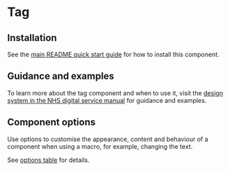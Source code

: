 # Tag

## Installation

See the [main README quick start guide](https://github.com/nhsuk/nhsuk-frontend#quick-start) for how to install this component.

## Guidance and examples

To learn more about the tag component and when to use it, visit the [design system in the NHS digital service manual](https://service-manual.nhs.uk/design-system/components/tag) for guidance and examples.

## Component options

Use options to customise the appearance, content and behaviour of a component when using a macro, for example, changing the text.

See [options table](https://service-manual.nhs.uk/design-system/components/tag#options-tag-example) for details.
